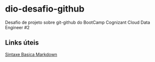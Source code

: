 # dio-desafio-github
Desafio de projeto sobre git-github do BootCamp Cognizant Cloud Data Engineer #2

## Links úteis
[Sintaxe Basica Markdown](https://www.markdownguide.org/basic-syntax/)
